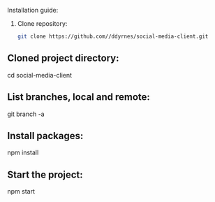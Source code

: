 Installation guide:

1. Clone repository:

   ```bash
   git clone https://github.com//ddyrnes/social-media-client.git
   ```

## Cloned project directory:

cd social-media-client

## List branches, local and remote:

git branch -a

## Install packages:

npm install

## Start the project:

npm start
